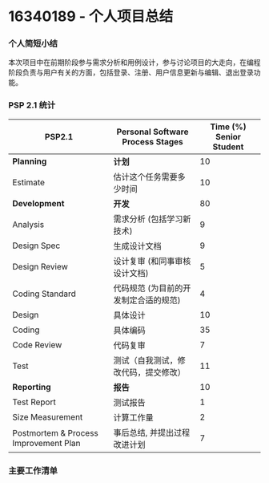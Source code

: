 # 16340189 - 个人项目总结

### 个人简短小结

本次项目中在前期阶段参与需求分析和用例设计，参与讨论项目的大走向，在编程阶段负责与用户有关的方面，包括登录、注册、用户信息更新与编辑、退出登录功能。

### PSP 2.1 统计

| PSP2.1                                | Personal Software Process Stages      | Time (%) Senior Student |
| ------------------------------------- | ------------------------------------- | ----------------------- |
| **Planning**                          | **计划**                              | 10                      |
| Estimate                              | 估计这个任务需要多少时间              | 10                      |
| **Development**                       | **开发**                              | 80                      |
| Analysis                              | 需求分析 (包括学习新技术)             | 9                       |
| Design Spec                           | 生成设计文档                          | 9                       |
| Design Review                         | 设计复审 (和同事审核设计文档)         | 5                       |
| Coding Standard                       | 代码规范 (为目前的开发制定合适的规范) | 4                       |
| Design                                | 具体设计                              | 10                      |
| Coding                                | 具体编码                              | 35                      |
| Code Review                           | 代码复审                              | 7                       |
| Test                                  | 测试（自我测试，修改代码，提交修改）  | 11                      |
| **Reporting**                         | **报告**                              | 10                      |
| Test Report                           | 测试报告                              | 1                       |
| Size Measurement                      | 计算工作量                            | 2                       |
| Postmortem & Process Improvement Plan | 事后总结, 并提出过程改进计划          | 7                       |

### 主要工作清单


